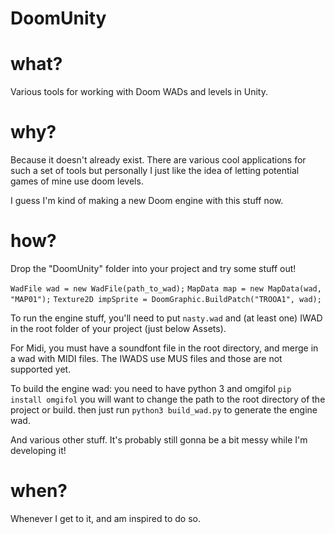 # DoomUnity

# what?

Various tools for working with Doom WADs and levels in Unity.

# why?

Because it doesn't already exist. There are various cool applications for such a set of tools but personally I just like the idea of letting potential games of mine use doom levels.

I guess I'm kind of making a new Doom engine with this stuff now.

# how?

Drop the "DoomUnity" folder into your project and try some stuff out!

`WadFile wad = new WadFile(path_to_wad);`
`MapData map = new MapData(wad, "MAP01");`
`Texture2D impSprite = DoomGraphic.BuildPatch("TROOA1", wad);`

To run the engine stuff, you'll need to put `nasty.wad` and (at least one) IWAD in the root folder of your project (just below Assets).

For Midi, you must have a soundfont file in the root directory, and merge in a wad with MIDI files.
The IWADS use MUS files and those are not supported yet.

To build the engine wad: you need to have python 3 and omgifol
`pip install omgifol`
you will want to change the path to the root directory of the project or build.
then just run `python3 build_wad.py` to generate the engine wad.

And various other stuff. It's probably still gonna be a bit messy while I'm developing it!

# when?

Whenever I get to it, and am inspired to do so.